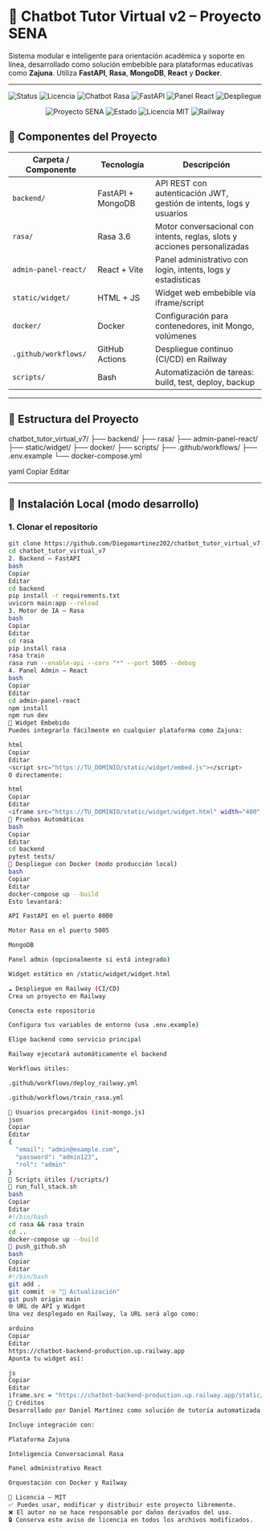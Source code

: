 # 🤖 Chatbot Tutor Virtual v2 – Proyecto SENA

Sistema modular e inteligente para orientación académica y soporte en línea, desarrollado como solución embebible para plataformas educativas como **Zajuna**. Utiliza **FastAPI**, **Rasa**, **MongoDB**, **React** y **Docker**.

---
![Status](https://img.shields.io/badge/estado-desarrollo-blue.svg)
![Licencia](https://img.shields.io/badge/licencia-MIT-brightgreen.svg)
![Chatbot Rasa](https://img.shields.io/badge/Rasa-IA%20Conversacional-purple.svg)
![FastAPI](https://img.shields.io/badge/API-FastAPI-green.svg)
![Panel React](https://img.shields.io/badge/Admin%20Panel-React%2BVite-blue.svg)
![Despliegue](https://img.shields.io/badge/despliegue-pendiente-lightgrey.svg)


<p align="center">
  <img src="https://img.shields.io/badge/Proyecto-SENA-008000?style=for-the-badge&logo=github" alt="Proyecto SENA" />
  <img src="https://img.shields.io/badge/Estado-En%20desarrollo-blue?style=for-the-badge" alt="Estado" />
  <img src="https://img.shields.io/github/license/Diegomartinez202/chatbot_tutor_virtual_v7?style=for-the-badge" alt="Licencia MIT" />
  <img src="https://img.shields.io/badge/Despliegue-Railway-grey?style=for-the-badge&logo=railway" alt="Railway" />
</p>


## 🧩 Componentes del Proyecto

| Carpeta / Componente      | Tecnología           | Descripción                                                                 |
|---------------------------|----------------------|-----------------------------------------------------------------------------|
| `backend/`                | FastAPI + MongoDB    | API REST con autenticación JWT, gestión de intents, logs y usuarios        |
| `rasa/`                   | Rasa 3.6             | Motor conversacional con intents, reglas, slots y acciones personalizadas  |
| `admin-panel-react/`      | React + Vite         | Panel administrativo con login, intents, logs y estadísticas               |
| `static/widget/`          | HTML + JS            | Widget web embebible vía iframe/script                                     |
| `docker/`                 | Docker               | Configuración para contenedores, init Mongo, volúmenes                     |
| `.github/workflows/`      | GitHub Actions       | Despliegue continuo (CI/CD) en Railway                                     |
| `scripts/`                | Bash                 | Automatización de tareas: build, test, deploy, backup                      |

---

## 📁 Estructura del Proyecto

chatbot_tutor_virtual_v7/
├── backend/
├── rasa/
├── admin-panel-react/
├── static/widget/
├── docker/
├── scripts/
├── .github/workflows/
├── .env.example
└── docker-compose.yml

yaml
Copiar
Editar

---

## 🚀 Instalación Local (modo desarrollo)

### 1. Clonar el repositorio

```bash
git clone https://github.com/Diegomartinez202/chatbot_tutor_virtual_v7.git
cd chatbot_tutor_virtual_v7
2. Backend – FastAPI
bash
Copiar
Editar
cd backend
pip install -r requirements.txt
uvicorn main:app --reload
3. Motor de IA – Rasa
bash
Copiar
Editar
cd rasa
pip install rasa
rasa train
rasa run --enable-api --cors "*" --port 5005 --debug
4. Panel Admin – React
bash
Copiar
Editar
cd admin-panel-react
npm install
npm run dev
💬 Widget Embebido
Puedes integrarlo fácilmente en cualquier plataforma como Zajuna:

html
Copiar
Editar
<script src="https://TU_DOMINIO/static/widget/embed.js"></script>
O directamente:

html
Copiar
Editar
<iframe src="https://TU_DOMINIO/static/widget/widget.html" width="400" height="600"></iframe>
🧪 Pruebas Automáticas
bash
Copiar
Editar
cd backend
pytest tests/
🐳 Despliegue con Docker (modo producción local)
bash
Copiar
Editar
docker-compose up --build
Esto levantará:

API FastAPI en el puerto 8000

Motor Rasa en el puerto 5005

MongoDB

Panel admin (opcionalmente si está integrado)

Widget estático en /static/widget/widget.html

☁️ Despliegue en Railway (CI/CD)
Crea un proyecto en Railway

Conecta este repositorio

Configura tus variables de entorno (usa .env.example)

Elige backend como servicio principal

Railway ejecutará automáticamente el backend

Workflows útiles:

.github/workflows/deploy_railway.yml

.github/workflows/train_rasa.yml

🔐 Usuarios precargados (init-mongo.js)
json
Copiar
Editar
{
  "email": "admin@example.com",
  "password": "admin123",
  "rol": "admin"
}
📜 Scripts útiles (/scripts/)
🔁 run_full_stack.sh
bash
Copiar
Editar
#!/bin/bash
cd rasa && rasa train
cd ..
docker-compose up --build
🚀 push_github.sh
bash
Copiar
Editar
#!/bin/bash
git add .
git commit -m "🚀 Actualización"
git push origin main
🌐 URL de API y Widget
Una vez desplegado en Railway, la URL será algo como:

arduino
Copiar
Editar
https://chatbot-backend-production.up.railway.app
Apunta tu widget así:

js
Copiar
Editar
iframe.src = "https://chatbot-backend-production.up.railway.app/static/widget/widget.html";
🧠 Créditos
Desarrollado por Daniel Martínez como solución de tutoría automatizada para aprendices del SENA.

Incluye integración con:

Plataforma Zajuna

Inteligencia Conversacional Rasa

Panel administrativo React

Orquestación con Docker y Railway

📝 Licencia – MIT
✅ Puedes usar, modificar y distribuir este proyecto libremente.
❌ El autor no se hace responsable por daños derivados del uso.
🔒 Conserva este aviso de licencia en todos los archivos modificados.

